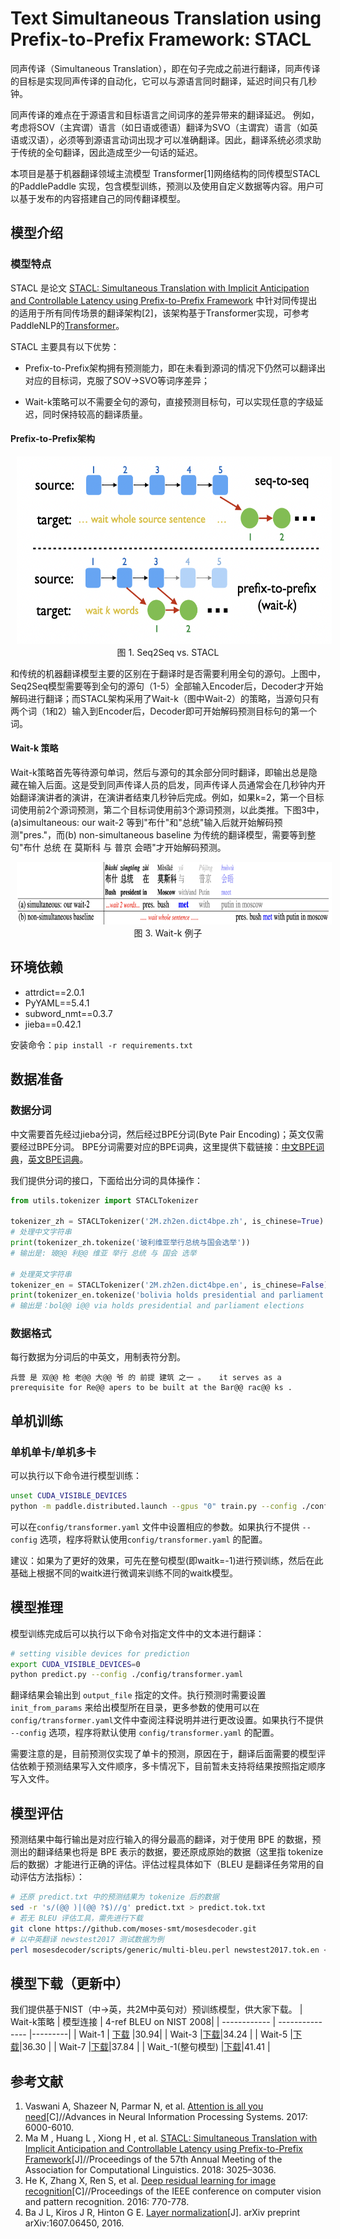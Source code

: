 # Text Simultaneous Translation using Prefix-to-Prefix Framework: STACL

同声传译（Simultaneous Translation），即在句子完成之前进行翻译，同声传译的目标是实现同声传译的自动化，它可以与源语言同时翻译，延迟时间只有几秒钟。

同声传译的难点在于源语言和目标语言之间词序的差异带来的翻译延迟。 例如，考虑将SOV（主宾谓）语言（如日语或德语）翻译为SVO（主谓宾）语言（如英语或汉语），必须等到源语言动词出现才可以准确翻译。因此，翻译系统必须求助于传统的全句翻译，因此造成至少一句话的延迟。

本项目是基于机器翻译领域主流模型 Transformer[1]网络结构的同传模型STACL的PaddlePaddle 实现，包含模型训练，预测以及使用自定义数据等内容。用户可以基于发布的内容搭建自己的同传翻译模型。

## 模型介绍

### 模型特点

STACL 是论文 [STACL: Simultaneous Translation with Implicit Anticipation and Controllable Latency using Prefix-to-Prefix Framework](https://www.aclweb.org/anthology/P19-1289/) 中针对同传提出的适用于所有同传场景的翻译架构[2]，该架构基于Transformer实现，可参考PaddleNLP的[Transformer](https://github.com/PaddlePaddle/PaddleNLP/tree/develop/examples/machine_translation/transformer)。

STACL 主要具有以下优势：

- Prefix-to-Prefix架构拥有预测能力，即在未看到源词的情况下仍然可以翻译出对应的目标词，克服了SOV→SVO等词序差异；

- Wait-k策略可以不需要全句的源句，直接预测目标句，可以实现任意的字级延迟，同时保持较高的翻译质量。

#### Prefix-to-Prefix架构
<p align="center">
<img src="images/STACL_architecture.png" height=300 hspace='10'/> <br />
图 1. Seq2Seq vs. STACL
</p>

和传统的机器翻译模型主要的区别在于翻译时是否需要利用全句的源句。上图中，Seq2Seq模型需要等到全句的源句（1-5）全部输入Encoder后，Decoder才开始解码进行翻译；而STACL架构采用了Wait-k（图中Wait-2）的策略，当源句只有两个词（1和2）输入到Encoder后，Decoder即可开始解码预测目标句的第一个词。

####  Wait-k 策略
Wait-k策略首先等待源句单词，然后与源句的其余部分同时翻译，即输出总是隐藏在输入后面。这是受到同声传译人员的启发，同声传译人员通常会在几秒钟内开始翻译演讲者的演讲，在演讲者结束几秒钟后完成。例如，如果k=2，第一个目标词使用前2个源词预测，第二个目标词使用前3个源词预测，以此类推。下图3中，(a)simultaneous: our wait-2 等到"布什"和"总统"输入后就开始解码预测"pres."，而(b) non-simultaneous baseline 为传统的翻译模型，需要等到整句"布什 总统 在 莫斯科 与 普京 会晤"才开始解码预测。
<p align="center">
<img src="images/example.png" height=100 hspace='10'/> <br />
图 3. Wait-k 例子
</p>

## 环境依赖
 - attrdict==2.0.1
 - PyYAML==5.4.1
 - subword_nmt==0.3.7
 - jieba==0.42.1

安装命令：`pip install -r requirements.txt`

## 数据准备

### 数据分词
中文需要首先经过jieba分词，然后经过BPE分词(Byte Pair Encoding)；英文仅需要经过BPE分词。
BPE分词需要对应的BPE词典，这里提供下载链接：[中文BPE词典]()，[英文BPE词典]()。

我们提供分词的接口，下面给出分词的具体操作：
```python
from utils.tokenizer import STACLTokenizer

tokenizer_zh = STACLTokenizer('2M.zh2en.dict4bpe.zh', is_chinese=True)
# 处理中文字符串
print(tokenizer_zh.tokenize('玻利维亚举行总统与国会选举'))
# 输出是: 玻@@ 利@@ 维亚 举行 总统 与 国会 选举

# 处理英文字符串
tokenizer_en = STACLTokenizer('2M.zh2en.dict4bpe.en', is_chinese=False)
print(tokenizer_en.tokenize('bolivia holds presidential and parliament elections'))
# 输出是：bol@@ i@@ via holds presidential and parliament elections
```

### 数据格式
每行数据为分词后的中英文，用制表符分割。
```
兵营 是 双@@ 枪 老@@ 大@@ 爷 的 前提 建筑 之一 。	it serves as a prerequisite for Re@@ apers to be built at the Bar@@ rac@@ ks .
```

## 单机训练

### 单机单卡/单机多卡
可以执行以下命令进行模型训练：
``` sh
unset CUDA_VISIBLE_DEVICES
python -m paddle.distributed.launch --gpus "0" train.py --config ./config/transformer.yaml
```

可以在`config/transformer.yaml` 文件中设置相应的参数。如果执行不提供 `--config` 选项，程序将默认使用`config/transformer.yaml` 的配置。

建议：如果为了更好的效果，可先在整句模型(即waitk=-1)进行预训练，然后在此基础上根据不同的waitk进行微调来训练不同的waitk模型。
## 模型推理

模型训练完成后可以执行以下命令对指定文件中的文本进行翻译：

``` sh
# setting visible devices for prediction
export CUDA_VISIBLE_DEVICES=0
python predict.py --config ./config/transformer.yaml
```

翻译结果会输出到 `output_file` 指定的文件。执行预测时需要设置 `init_from_params` 来给出模型所在目录，更多参数的使用可以在 `config/transformer.yaml`文件中查阅注释说明并进行更改设置。如果执行不提供 `--config` 选项，程序将默认使用 `config/transformer.yaml` 的配置。

需要注意的是，目前预测仅实现了单卡的预测，原因在于，翻译后面需要的模型评估依赖于预测结果写入文件顺序，多卡情况下，目前暂未支持将结果按照指定顺序写入文件。


## 模型评估

预测结果中每行输出是对应行输入的得分最高的翻译，对于使用 BPE 的数据，预测出的翻译结果也将是 BPE 表示的数据，要还原成原始的数据（这里指 tokenize 后的数据）才能进行正确的评估。评估过程具体如下（BLEU 是翻译任务常用的自动评估方法指标）：

``` sh
# 还原 predict.txt 中的预测结果为 tokenize 后的数据
sed -r 's/(@@ )|(@@ ?$)//g' predict.txt > predict.tok.txt
# 若无 BLEU 评估工具，需先进行下载
git clone https://github.com/moses-smt/mosesdecoder.git
# 以中英翻译 newstest2017 测试数据为例
perl mosesdecoder/scripts/generic/multi-bleu.perl newstest2017.tok.en < predict.tok.txt
```

## 模型下载（更新中）
我们提供基于NIST（中->英，共2M中英句对）预训练模型，供大家下载。
| Wait-k策略     | 模型连接     | 4-ref BLEU on NIST 2008|
| ------------ | --------------- |---------|
| Wait-1 | [下载]() |30.94|
| Wait-3   |[下载]()|34.24 |
| Wait-5   |[下载]()|36.30 |
| Wait-7   |[下载]()|37.84 |
| Wait_-1(整句模型)   |[下载]()|41.41 |


## 参考文献
1. Vaswani A, Shazeer N, Parmar N, et al. [Attention is all you need](http://papers.nips.cc/paper/7181-attention-is-all-you-need.pdf)[C]//Advances in Neural Information Processing Systems. 2017: 6000-6010.
2. Ma M ,  Huang L ,  Xiong H , et al. [STACL: Simultaneous Translation with Implicit Anticipation and Controllable Latency using Prefix-to-Prefix Framework](https://www.aclweb.org/anthology/P19-1289/)[J]//Proceedings of the 57th Annual Meeting of the Association for Computational Linguistics. 2018: 3025–3036.
3. He K, Zhang X, Ren S, et al. [Deep residual learning for image recognition](http://openaccess.thecvf.com/content_cvpr_2016/papers/He_Deep_Residual_Learning_CVPR_2016_paper.pdf)[C]//Proceedings of the IEEE conference on computer vision and pattern recognition. 2016: 770-778.
4. Ba J L, Kiros J R, Hinton G E. [Layer normalization](https://arxiv.org/pdf/1607.06450.pdf)[J]. arXiv preprint arXiv:1607.06450, 2016.
